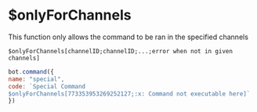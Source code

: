 # $onlyForChannels

This function only allows the command to be ran in the specified channels

```text
$onlyForChannels[channelID;channelID;...;error when not in given channels]
```

```javascript
bot.command({
name: "special",
code: `Special Command
$onlyForChannels[773353953269252127;:x: Command not executable here]`
})
```

